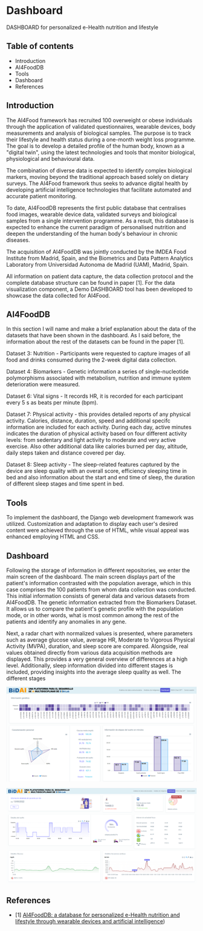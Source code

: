# Dashboard
DASHBOARD for personalized e-Health nutrition and lifestyle

## Table of contents
- Introduction
- AI4FoodDB
- Tools
- Dashboard
- References

## Introduction


The AI4Food framework has recruited 100 overweight or obese individuals through the application of validated questionnaires, wearable devices, body measurements and analysis of biological samples. The purpose is to track their lifestyle and health status during a one-month weight loss programme. The goal is to develop a detailed profile of the human body, known as a "digital twin", using the latest technologies and tools that monitor biological, physiological and behavioural data.

The combination of diverse data is expected to identify complex biological markers, moving beyond the traditional approach based solely on dietary surveys. The AI4Food framework thus seeks to advance digital health by developing artificial intelligence technologies that facilitate automated and accurate patient monitoring.

To date, AI4FoodDB represents the first public database that centralises food images, wearable device data, validated surveys and biological samples from a single intervention programme. As a result, this database is expected to enhance the current paradigm of personalised nutrition and deepen the understanding of the human body's behaviour in chronic diseases.

The acquisition of AI4FoodDB was jointly conducted by the IMDEA Food Institute from Madrid, Spain, and the Biometrics and Data Pattern Analytics Laboratory from Universidad Autonoma de Madrid (UAM), Madrid, Spain. 

All information on patient data capture, the data collection protocol and the complete database structure can be found in paper [1]. For the data visualization component, a Demo DASHBOARD tool has been developed to showcase the data collected for AI4Food.


## AI4FoodDB
In this section I will name and make a brief explanation about the data of the datasets that have been shown in the dashboard. As I said before, the information about the rest of the datasets can be found in the paper [1].

Dataset 3: Nutrition - Participants were requested to capture images of all food and drinks consumed during the 2-week digital data collection.

Dataset 4: Biomarkers - Genetic information a series of single-nucleotide polymorphisms associated with metabolism, nutrition and immune system deterioration were measured. 

Dataset 6: Vital signs - It records HR, it is recorded for each participant every 5 s as beats per minute (bpm).

Dataset 7: Physical activity - this provides detailed reports of any physical activity. Calories, distance, duration, speed and additional specifc information are included for each activity. During each day, active minutes indicates the duration of physical activity based on four different activity levels: from sedentary and light activity to moderate and very active exercise. Also other additional data like calories burned per day, altitude, daily steps taken and distance covered per day.

Dataset 8: Sleep activity - The sleep-related features captured by the device are sleep quality with an overall score, efficiency sleeping time in bed and also information about the start and end time of sleep, the duration of different sleep stages and time spent in bed.

## Tools
To implement the dashboard, the Django web development framework was utilized. Customization and adaptation to display each user's desired content were achieved through the use of HTML, while visual appeal was enhanced employing HTML and CSS.

## Dashboard

Following the storage of information in different repositories, we enter the main screen of the dashboard. The main screen displays part of the patient's information contrasted with the population average, which in this case comprises the 100 patients from whom data collection was conducted. This initial information consists of general data and various datasets from AI4FoodDB. The genetic information extracted from the Biomarkers Dataset. It allows us to compare the patient's genetic profile with the population mode, or in other words, what is most common among the rest of the patients and identify any anomalies in any gene.

Next, a radar chart with normalized values is presented, where parameters such as average glucose value, average HR, Moderate to Vigorous Physical Activity (MVPA), duration, and sleep score are compared. Alongside, real values obtained directly from various data acquisition methods are displayed. This provides a very general overview of differences at a high level. Additionally, sleep information divided into different stages is included, providing insights into the average sleep quality as well. The different stages 

![](images/ppal_dashboardDEMO.PNG)

![](images/2cap_dashboardDEMO.PNG)

## References
 - [1] [AI4FoodDB: a database for personalized e-Health nutrition and lifestyle through wearable devices and artificial intelligence](https://academic.oup.com/database/article/doi/10.1093/database/baad049/7226275?login=true))
